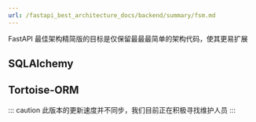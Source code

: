 ```yaml
---
url: /fastapi_best_architecture_docs/backend/summary/fsm.md
---
```

FastAPI 最佳架构精简版的目标是仅保留最最最简单的架构代码，使其更易扩展

## SQLAlchemy

## Tortoise-ORM

::: caution
此版本的更新速度并不同步，我们目前正在积极寻找维护人员
:::
